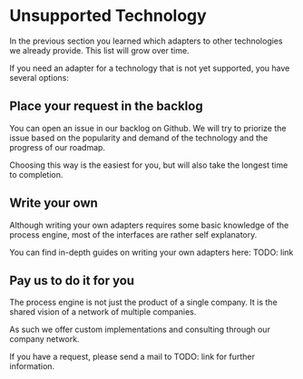 # Unsupported Technology

In the previous section you learned which adapters to other technologies we already provide. This list will grow over time.

If you need an adapter for a technology that is not yet supported, you have several options:

## Place your request in the backlog

You can open an issue in our backlog on Github. We will try to priorize the issue based on the popularity and demand of the technology and the progress of our roadmap.

Choosing this way is the easiest for you, but will also take the longest time to completion.

## Write your own

Although writing your own adapters requires some basic knowledge of the process engine, most of the interfaces are rather self explanatory.

You can find in-depth guides on writing your own adapters here: TODO: link 

## Pay us to do it for you

The process engine is not just the product of a single company. It is the shared vision of a network of multiple companies.

As such we offer custom implementations and consulting through our company network.

If you have a request, please send a mail to TODO: link for further information.